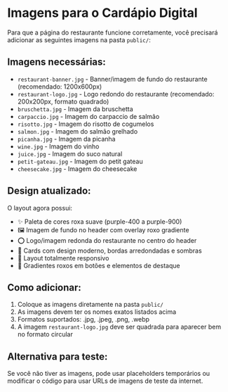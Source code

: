 # Imagens para o Cardápio Digital

Para que a página do restaurante funcione corretamente, você precisará adicionar as seguintes imagens na pasta `public/`:

## Imagens necessárias:

- `restaurant-banner.jpg` - Banner/imagem de fundo do restaurante (recomendado: 1200x600px)
- `restaurant-logo.jpg` - Logo redondo do restaurante (recomendado: 200x200px, formato quadrado)
- `bruschetta.jpg` - Imagem da bruschetta
- `carpaccio.jpg` - Imagem do carpaccio de salmão
- `risotto.jpg` - Imagem do risotto de cogumelos
- `salmon.jpg` - Imagem do salmão grelhado
- `picanha.jpg` - Imagem da picanha
- `wine.jpg` - Imagem do vinho
- `juice.jpg` - Imagem do suco natural
- `petit-gateau.jpg` - Imagem do petit gateau
- `cheesecake.jpg` - Imagem do cheesecake

## Design atualizado:

O layout agora possui:

- ✨ Paleta de cores roxa suave (purple-400 a purple-900)
- 🖼️ Imagem de fundo no header com overlay roxo gradiente
- ⭕ Logo/imagem redonda do restaurante no centro do header
- 🎨 Cards com design moderno, bordas arredondadas e sombras
- 📱 Layout totalmente responsivo
- 🌈 Gradientes roxos em botões e elementos de destaque

## Como adicionar:

1. Coloque as imagens diretamente na pasta `public/`
2. As imagens devem ter os nomes exatos listados acima
3. Formatos suportados: .jpg, .jpeg, .png, .webp
4. A imagem `restaurant-logo.jpg` deve ser quadrada para aparecer bem no formato circular

## Alternativa para teste:

Se você não tiver as imagens, pode usar placeholders temporários ou modificar o código para usar URLs de imagens de teste da internet.
